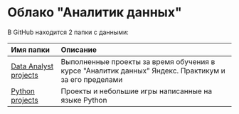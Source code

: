 # Облако "Аналитик данных"
В GitHub находится 2 папки с данными:


| Имя папки                                                                                          | Описание                                                  | 
| :---------------------------------------------------------------------------------------------------- | :------------------------------------------------------------ |
| [Data Analyst projects](https://github.com/mrKostya19/Data-Analyst/tree/main/Data_Analyst_projects)   | Выполненные проекты за время обучения в курсе "Аналитик данных" Яндекс. Практикум и за его пределами|
| [Python projects](https://github.com/mrKostya19/Data-Analyst/tree/main/Python%20projects)             | Проекты и небольшие игры написанные на языке Python |
